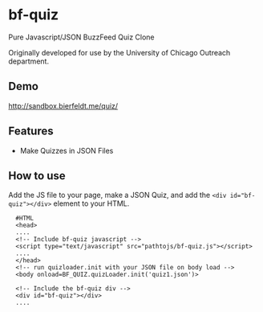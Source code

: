 bf-quiz
==================================================
Pure Javascript/JSON BuzzFeed Quiz Clone

Originally developed for use by the University of Chicago Outreach department.

Demo
----
http://sandbox.bierfeldt.me/quiz/

Features
--------

* Make Quizzes in JSON Files


How to use
----------
Add the JS file to your page, make a JSON Quiz, and add the ``<div id="bf-quiz"></div>`` element to your HTML.

```
  #HTML
  <head>
  ....
  <!-- Include bf-quiz javascript -->
  <script type="text/javascript" src="pathtojs/bf-quiz.js"></script>
  ....
  </head>
  <!-- run quizloader.init with your JSON file on body load -->
  <body onload=BF_QUIZ.quizLoader.init('quiz1.json')>
  
  <!-- Include the bf-quiz div -->
  <div id="bf-quiz"></div>
  ....
```
